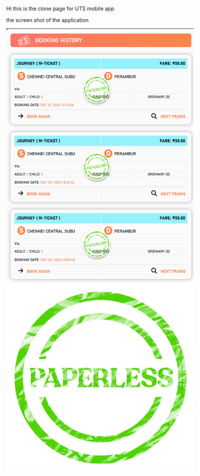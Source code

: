 Hi this is the clone page for UTS mobile app

the screen shot of the application

![Sreen Shot of my page](Screenshot%202025-02-01%20161602.png)
![Sreen shot 2](img.png)